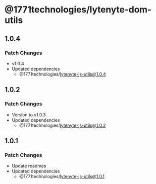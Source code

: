 # @1771technologies/lytenyte-dom-utils

## 1.0.4

### Patch Changes

- v1.0.4
- Updated dependencies
  - @1771technologies/lytenyte-js-utils@1.0.4

## 1.0.2

### Patch Changes

- Version to v1.0.3
- Updated dependencies
  - @1771technologies/lytenyte-js-utils@1.0.2

## 1.0.1

### Patch Changes

- Update readmes
- Updated dependencies
  - @1771technologies/lytenyte-js-utils@1.0.1
